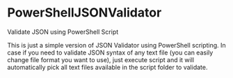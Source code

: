 # PowerShellJSONValidator
Validate JSON using PowerShell Script

This is just a simple version of JSON Validator using PowerShell scripting. In case if you need to validate JSON syntax of any text file (you can easily change file format you want to use), just execute script and it will automatically pick all text files available in the script folder to validate.  
